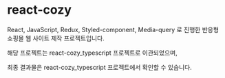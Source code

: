 # react-cozy
React, JavaScript, Redux, Styled-component, Media-query 로 진행한 반응형 쇼핑몰 웹 사이트 제작 프로젝트입니다.

해당 프로젝트는 react-cozy_typescript 프로젝트로 이관되었으며,

최종 결과물은 react-cozy_typescript 프로젝트에서 확인할 수 있습니다.
